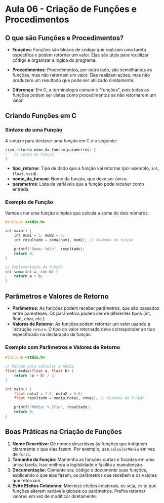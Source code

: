 # Aula 06 - Criação de Funções e Procedimentos

## O que são Funções e Procedimentos?

- **Funções:** Funções são blocos de código que realizam uma tarefa específica e podem retornar um valor. Elas são úteis para reutilizar código e organizar a lógica do programa.

- **Procedimentos:** Procedimentos, por outro lado, são semelhantes às funções, mas não retornam um valor. Eles realizam ações, mas não produzem um resultado que pode ser utilizado diretamente.

- **Diferença:** Em C, a terminologia comum é "funções", pois todas as funções podem ser vistas como procedimentos se não retornarem um valor.

## Criando Funções em C

### Sintaxe de uma Função

A sintaxe para declarar uma função em C é a seguinte:

```c
tipo_retorno nome_da_funcao(parametros) {
    // corpo da função
}
```

- **tipo_retorno**: Tipo de dado que a função vai retornar (por exemplo, `int`, `float`, `void`).
- **nome_da_funcao**: Nome da função, que deve ser único.
- **parametros**: Lista de variáveis que a função pode receber como entrada.

### Exemplo de Função

Vamos criar uma função simples que calcula a soma de dois números.

```c
#include <stdio.h>

int main() {
    int num1 = 5, num2 = 3;
    int resultado = soma(num1, num2); // Chamada da função

    printf("Soma: %d\n", resultado);
    return 0;
}

// Implementação da função
int soma(int a, int b) {
    return a + b;
}
```

## Parâmetros e Valores de Retorno

- **Parâmetros:** As funções podem receber parâmetros, que são passados entre parênteses. Os parâmetros podem ser de diferentes tipos (int, float, char, etc.).
- **Valores de Retorno:** As funções podem retornar um valor usando a instrução `return`. O tipo do valor retornado deve corresponder ao tipo especificado na declaração da função.

### Exemplo com Parâmetros e Valores de Retorno

```c
#include <stdio.h>

// Função para calcular a média
float media(float a, float b) {
    return (a + b) / 2;
}

int main() {
    float nota1 = 7.5, nota2 = 9.0;
    float resultado = media(nota1, nota2); // Chamada da função

    printf("Média: %.2f\n", resultado);
    return 0;
}
```

## Boas Práticas na Criação de Funções

1. **Nome Descritivo:** Dê nomes descritivos às funções que indiquem claramente o que elas fazem. Por exemplo, use `calcularMedia` em vez de `func1`.
2. **Tamanho da Função:** Mantenha as funções curtas e focadas em uma única tarefa. Isso melhora a legibilidade e facilita a manutenção.
3. **Documentação:** Comente seu código e documente suas funções, explicando o que elas fazem, os parâmetros que recebem e os valores que retornam.
4. **Evite Efeitos Colaterais:** Minimize efeitos colaterais, ou seja, evite que funções alterem variáveis globais ou parâmetros. Prefira retornar valores em vez de modificar diretamente.
